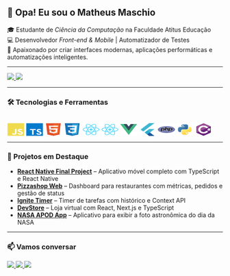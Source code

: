 ## 👋 Opa! Eu sou o Matheus Maschio  

🎓 Estudante de *Ciência da Computação* na Faculdade Atitus Educação  
💻 Desenvolvedor *Front-end & Mobile* | Automatizador de Testes  
🚀 Apaixonado por criar interfaces modernas, aplicações performáticas e automatizações inteligentes.  

---

<div>
  <a href="https://github.com/MatheuslMaschio">
    <img height="180em" src="https://github-readme-stats.vercel.app/api?username=MatheuslMaschio&show_icons=true&theme=dark&include_all_commits=true&count_private=true"/>
    <img height="180em" src="https://github-readme-stats.vercel.app/api/top-langs/?username=MatheuslMaschio&layout=compact&langs_count=7&theme=dark"/>
  </a>
</div>

---

### 🛠 Tecnologias e Ferramentas

<div style="display: inline_block"><br>
  <img align="center" alt="Matheus-JS" height="30" width="40" src="https://raw.githubusercontent.com/devicons/devicon/master/icons/javascript/javascript-plain.svg">
  <img align="center" alt="Matheus-TS" height="30" width="40" src="https://raw.githubusercontent.com/devicons/devicon/master/icons/typescript/typescript-original.svg">
  <img align="center" alt="Matheus-HTML" height="30" width="40" src="https://raw.githubusercontent.com/devicons/devicon/master/icons/html5/html5-original.svg">
  <img align="center" alt="Matheus-CSS" height="30" width="40" src="https://raw.githubusercontent.com/devicons/devicon/master/icons/css3/css3-original.svg">
  <img align="center" alt="Matheus-React" height="30" width="40" src="https://raw.githubusercontent.com/devicons/devicon/master/icons/react/react-original.svg">
  <img align="center" alt="Matheus-ReactNative" height="30" width="40" src="https://raw.githubusercontent.com/devicons/devicon/master/icons/react/react-original.svg">
  <img align="center" alt="Matheus-Vue" height="30" width="40" src="https://raw.githubusercontent.com/devicons/devicon/master/icons/vuejs/vuejs-original.svg">
  <img align="center" alt="Matheus-Flutter" height="30" width="40" src="https://raw.githubusercontent.com/devicons/devicon/master/icons/flutter/flutter-original.svg">
  <img align="center" alt="Matheus-PHP" height="30" width="40" src="https://raw.githubusercontent.com/devicons/devicon/master/icons/php/php-original.svg">
  <img align="center" alt="Matheus-Python" height="30" width="40" src="https://raw.githubusercontent.com/devicons/devicon/master/icons/python/python-original.svg">
  <img align="center" alt="Matheus-Csharp" height="30" width="40" src="https://raw.githubusercontent.com/devicons/devicon/master/icons/csharp/csharp-original.svg">
</div>

---

### 🚀 Projetos em Destaque

- **[React Native Final Project](https://github.com/MatheuslMaschio/ReactNative-Final-Project)** – Aplicativo móvel completo com TypeScript e React Native  
- **[Pizzashop Web](https://github.com/MatheuslMaschio/pizzashop-web)** – Dashboard para restaurantes com métricas, pedidos e gestão de status  
- **[Ignite Timer](https://github.com/MatheuslMaschio/ignite-timer)** – Timer de tarefas com histórico e Context API  
- **[DevStore](https://github.com/MatheuslMaschio/devstore)** – Loja virtual com React, Next.js e TypeScript  
- **[NASA APOD App](https://github.com/MatheuslMaschio/nasa_apod_app)** – Aplicativo para exibir a foto astronômica do dia da NASA  

---

### 📫 Vamos conversar

<div>
  <a href="https://instagram.com/matheus_maschi0" target="_blank">
    <img src="https://img.shields.io/badge/-Instagram-%23E4405F?style=for-the-badge&logo=instagram&logoColor=white">
  </a>
  <a href="mailto:matheuslmaschi0@hotmail.com">
    <img src="https://img.shields.io/badge/-Email-%23333?style=for-the-badge&logo=gmail&logoColor=white">
  </a>
  <a href="https://www.linkedin.com/in/matheusmaschio-45875016a" target="_blank">
    <img src="https://img.shields.io/badge/-LinkedIn-%230077B5?style=for-the-badge&logo=linkedin&logoColor=white">
  </a> 
</div>
